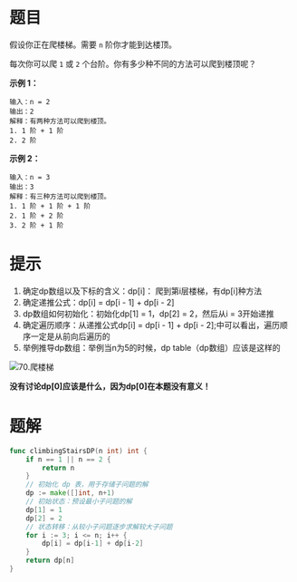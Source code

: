 # 题目

假设你正在爬楼梯。需要 `n` 阶你才能到达楼顶。

每次你可以爬 `1` 或 `2` 个台阶。你有多少种不同的方法可以爬到楼顶呢？

 

**示例 1：**

```
输入：n = 2
输出：2
解释：有两种方法可以爬到楼顶。
1. 1 阶 + 1 阶
2. 2 阶
```

**示例 2：**

```
输入：n = 3
输出：3
解释：有三种方法可以爬到楼顶。
1. 1 阶 + 1 阶 + 1 阶
2. 1 阶 + 2 阶
3. 2 阶 + 1 阶
```



# 提示

1. 确定dp数组以及下标的含义：dp[i]： 爬到第i层楼梯，有dp[i]种方法
2. 确定递推公式：dp[i] = dp[i - 1] + dp[i - 2]
3. dp数组如何初始化：初始化dp[1] = 1，dp[2] = 2，然后从i = 3开始递推
4. 确定遍历顺序：从递推公式dp[i] = dp[i - 1] + dp[i - 2];中可以看出，遍历顺序一定是从前向后遍历的
5. 举例推导dp数组：举例当n为5的时候，dp table（dp数组）应该是这样的

![70.爬楼梯](https://s2.loli.net/2024/07/09/Vw9R42AsImMN3Z8.png)

**没有讨论dp[0]应该是什么，因为dp[0]在本题没有意义！**

# 题解

```go
func climbingStairsDP(n int) int {
    if n == 1 || n == 2 {
        return n
    }
    // 初始化 dp 表，用于存储子问题的解
    dp := make([]int, n+1)
    // 初始状态：预设最小子问题的解
    dp[1] = 1
    dp[2] = 2
    // 状态转移：从较小子问题逐步求解较大子问题
    for i := 3; i <= n; i++ {
        dp[i] = dp[i-1] + dp[i-2]
    }
    return dp[n]
}
```

